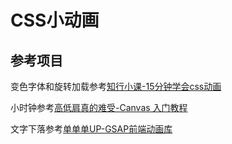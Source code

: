 # CSS小动画

## 参考项目

变色字体和旋转加载参考[知行小课-15分钟学会css动画](https://www.bilibili.com/video/BV1AC4y1w7FH)

小时钟参考[高低肩真的难受-Canvas 入门教程](https://www.bilibili.com/video/BV1os4y1H7FB)

文字下落参考[单单单UP-GSAP前端动画库](https://www.bilibili.com/video/BV1Br4y1j7BW)